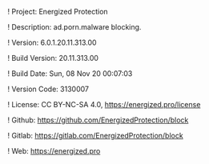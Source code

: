 ! Project: Energized Protection

! Description: ad.porn.malware blocking.

! Version: 6.0.1.20.11.313.00

! Build Version: 20.11.313.00

! Build Date: Sun, 08 Nov 20 00:07:03

! Version Code: 3130007

! License: CC BY-NC-SA 4.0, https://energized.pro/license

! Github: https://github.com/EnergizedProtection/block

! Gitlab: https://gitlab.com/EnergizedProtection/block


! Web: https://energized.pro
